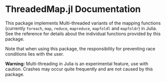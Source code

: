 # ThreadedMap.jl Documentation

This package implements Multi-threaded variants of the mapping functions (currently `foreach`, `map`, `reduce`, `mapreduce`, `mapfoldl` and `mapfoldr`) in Julia. See the reference for details about the individual functions provided by this package.

Note that when using this package, the responsibility for preventing race conditions lies with the user.

**Warning:** Multi-threading in Julia is an experimental feature, use with caution. Crashes may occur quite frequently and are not caused by this package.
